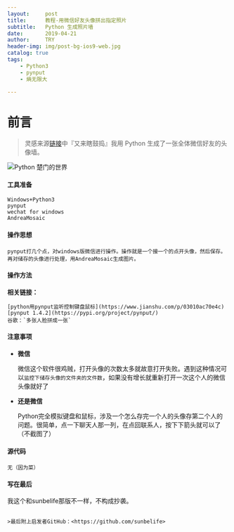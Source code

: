 ```yaml
---
layout:     post
title:      教程-用微信好友头像拼出指定照片
subtitle:   Python 生成照片墙
date:       2019-04-21
author:     TRY
header-img: img/post-bg-ios9-web.jpg
catalog: true
tags:
    - Python3
    - pynput
    - 熵无限大
    
---
```

# 前言

>灵感来源[链接](https://mp.weixin.qq.com/s/S2bL7-5uSNvVqiWCMqjG1w)中『又来瞎鼓捣』我用 Python 生成了一张全体微信好友的头像墙。

![Python 楚门的世界](http://img0.imgtn.bdimg.com/it/u=3841198930,2907883680&fm=26&gp=0.jpg)

#### 工具准备

	Windows+Python3
	pynput
	wechat for windows
	AndreaMosaic

#### 操作思想

	pynput打几个点，对windows版微信进行操作。操作就是一个接一个的点开头像，然后保存。
	再对储存的头像进行处理，用AndreaMosaic生成图片。

#### 操作方法

**相关链接：**

	[python用pynput监听控制键盘鼠标](https://www.jianshu.com/p/03010ac70e4c)
	[pynput 1.4.2](https://pypi.org/project/pynput/)
	谷歌：`多张人脸拼成一张`

#### 注意事项


- **微信**

	微信这个软件很鸡贼，打开头像的次数太多就故意打开失败。遇到这种情况可以`监控下储存头像的文件夹的文件数`，如果没有增长就重新打开一次这个人的微信头像就好了

	

- **还是微信**

	Python完全模拟键盘和鼠标，涉及一个怎么存完一个人的头像存第二个人的问题。很简单，点一下聊天人那一列，在点回联系人，按下下箭头就可以了（不截图了）


#### 源代码

	无（因为菜）
	
	
#### 写在最后


我这个和sunbelife那版不一样，不构成抄袭。


```

>最后附上启发者GitHub：<https://github.com/sunbelife>
